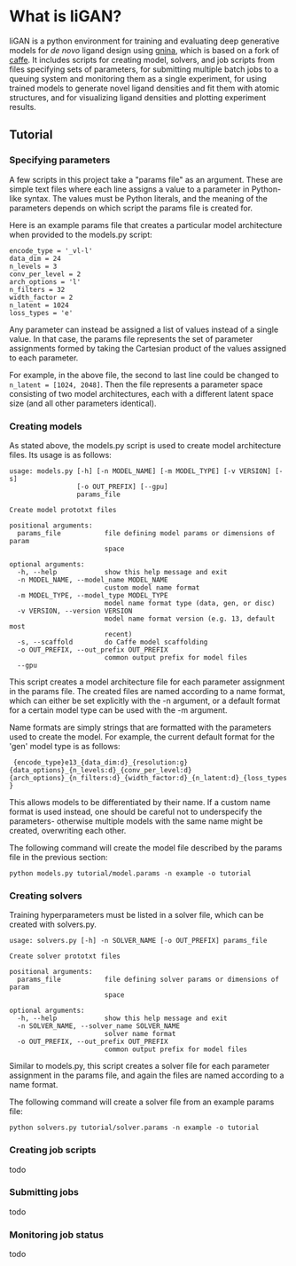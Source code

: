 # What is liGAN?

liGAN is a python environment for training and evaluating deep generative models for *de novo* ligand design using [gnina](https://github.com/gnina/gnina), which is based on a fork of [caffe](https://github.com/BVLC/caffe). It includes scripts for creating model, solvers, and job scripts from files specifying sets of parameters, for submitting multiple batch jobs to a queuing system and monitoring them as a single experiment, for using trained models to generate novel ligand densities and fit them with atomic structures, and for visualizing ligand densities and plotting experiment results.

## Tutorial

### Specifying parameters

A few scripts in this project take a "params file" as an argument. These are simple text files where each line assigns a value to a parameter in Python-like syntax. The values must be Python literals, and the meaning of the parameters depends on which script the params file is created for.

Here is an example params file that creates a particular model architecture when provided to the models.py script:

```
encode_type = '_vl-l'
data_dim = 24
n_levels = 3
conv_per_level = 2
arch_options = 'l'
n_filters = 32
width_factor = 2
n_latent = 1024
loss_types = 'e'
```
Any parameter can instead be assigned a list of values instead of a single value. In that case, the params file represents the set of parameter assignments formed by taking the Cartesian product of the values assigned to each parameter.

For example, in the above file, the second to last line could be changed to `n_latent = [1024, 2048]`. Then the file represents a parameter space consisting of two model architectures, each with a different latent space size (and all other parameters identical).


### Creating models

As stated above, the models.py script is used to create model architecture files. Its usage is as follows:
```
usage: models.py [-h] [-n MODEL_NAME] [-m MODEL_TYPE] [-v VERSION] [-s]
                 [-o OUT_PREFIX] [--gpu]
                 params_file

Create model prototxt files

positional arguments:
  params_file           file defining model params or dimensions of param
                        space

optional arguments:
  -h, --help            show this help message and exit
  -n MODEL_NAME, --model_name MODEL_NAME
                        custom model name format
  -m MODEL_TYPE, --model_type MODEL_TYPE
                        model name format type (data, gen, or disc)
  -v VERSION, --version VERSION
                        model name format version (e.g. 13, default most
                        recent)
  -s, --scaffold        do Caffe model scaffolding
  -o OUT_PREFIX, --out_prefix OUT_PREFIX
                        common output prefix for model files
  --gpu

```
This script creates a model architecture file for each parameter assignment in the params file. The created files are named according to a name format, which can either be set explicitly with the -n argument, or a default format for a certain model type can be used with the -m argument.

Name formats are simply strings that are formatted with the parameters used to create the model. For example, the current default format for the 'gen' model type is as follows:

`
{encode_type}e13_{data_dim:d}_{resolution:g}{data_options}_{n_levels:d}_{conv_per_level:d}{arch_options}_{n_filters:d}_{width_factor:d}_{n_latent:d}_{loss_types}`

This allows models to be differentiated by their name. If a custom name format is used instead, one should be careful not to underspecify the parameters- otherwise multiple models with the same name might be created, overwriting each other.

The following command will create the model file described by the params file in the previous section:

`python models.py tutorial/model.params -n example -o tutorial`


### Creating solvers

Training hyperparameters must be listed in a solver file, which can be created with solvers.py.

```
usage: solvers.py [-h] -n SOLVER_NAME [-o OUT_PREFIX] params_file

Create solver prototxt files

positional arguments:
  params_file           file defining solver params or dimensions of param
                        space

optional arguments:
  -h, --help            show this help message and exit
  -n SOLVER_NAME, --solver_name SOLVER_NAME
                        solver name format
  -o OUT_PREFIX, --out_prefix OUT_PREFIX
                        common output prefix for model files
```
Similar to models.py, this script creates a solver file for each parameter assignment in the params file, and again the files are named according to a name format.

The following command will create a solver file from an example params file:

`python solvers.py tutorial/solver.params -n example -o tutorial`

### Creating job scripts

todo

### Submitting jobs

todo

### Monitoring job status

todo